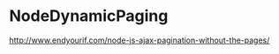 NodeDynamicPaging
=================
http://www.endyourif.com/node-js-ajax-pagination-without-the-pages/
